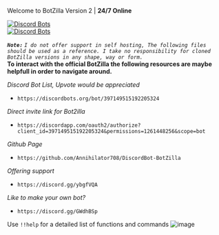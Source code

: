 Welcome to BotZilla Version 2 | **24/7 Online**

[![Discord Bots](https://discordbots.org/api/widget/397149515192205324.svg)](https://discordbots.org/bot/397149515192205324) \
[![Discord Bots](https://discordbots.org/api/widget/status/397149515192205324.svg)](https://discordbots.org/bot/397149515192205324)

***`Note:`*** *`I do not offer support in self hosting, The following files should be used as a reference.
I take no responsibility for cloned BotZilla versions in any shape, way or form.`* \
**To interact with the official BotZilla the following resources are maybe helpfull in order to navigate around.** 

*Discord Bot List, Upvote would be appreciated* 
- ```https://discordbots.org/bot/397149515192205324```

*Direct invite link for Bot2illa*
- ```https://discordapp.com/oauth2/authorize?client_id=397149515192205324&permissions=1261448256&scope=bot```

*Github Page*
- ```https://github.com/Annihilator708/DiscordBot-BotZilla```

*Offering support*
- ```https://discord.gg/ybgfVQA```

*Like to make your own bot?*
- ```https://discord.gg/GWdhBSp```

Use `!!help` for a detailed list of functions and commands
![image](https://pasteboard.co/H9lmwP4.png)